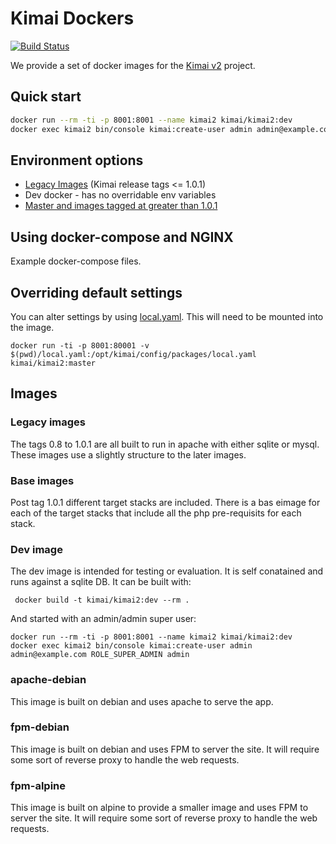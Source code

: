 # Kimai Dockers

[![Build Status](https://travis-ci.org/tobybatch/kimai2.svg?branch=master)](https://travis-ci.org/tobybatch/kimai2)

We provide a set of docker images for the [Kimai v2](https://github.com/kevinpapst/kimai2) project.

## Quick start

```bash
docker run --rm -ti -p 8001:8001 --name kimai2 kimai/kimai2:dev
docker exec kimai2 bin/console kimai:create-user admin admin@example.com ROLE_SUPER_ADMIN admin
```

## Environment options

 * [Legacy Images](docs/legacy.md) (Kimai release tags <= 1.0.1)
 * Dev docker -  has no overridable env variables
 * [Master and images tagged at greater than 1.0.1](docs/runtime-config.md)

## Using docker-compose and NGINX

Example docker-compose files.

## Overriding default settings

You can alter settings by using [local.yaml](docs/runtime-config.md#local-overrides).  This will need to be mounted into the image.

    docker run -ti -p 8001:80001 -v $(pwd)/local.yaml:/opt/kimai/config/packages/local.yaml kimai/kimai2:master

## Images

### Legacy images

The tags 0.8 to 1.0.1 are all built to run in apache with either sqlite or mysql.  These images use a slightly structure to the later images.

### Base images

Post tag 1.0.1 different target stacks are included.  There is a bas eimage for each of the target stacks that include all the php pre-requisits for each stack.

### Dev image

The dev image is intended for testing or evaluation.  It is self conatained and runs against a sqlite DB.  It can be built with:

     docker build -t kimai/kimai2:dev --rm .

And started with an admin/admin super user:

    docker run --rm -ti -p 8001:8001 --name kimai2 kimai/kimai2:dev
    docker exec kimai2 bin/console kimai:create-user admin admin@example.com ROLE_SUPER_ADMIN admin

### apache-debian

This image is built on debian and uses apache to serve the app.

### fpm-debian

This image is built on debian and uses FPM to server the site. It will require some sort of reverse proxy to handle the web requests.

### fpm-alpine

This image is built on alpine to provide a smaller image and uses FPM to server the site. It will require some sort of reverse proxy to handle the web requests.

